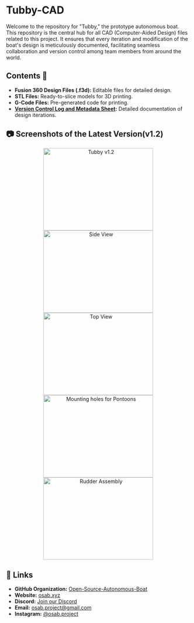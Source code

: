 # Tubby-CAD

Welcome to the repository for "Tubby," the prototype autonomous boat. This repository is the central hub for all CAD (Computer-Aided Design) files related to this project. It ensures that every iteration and modification of the boat's design is meticulously documented, facilitating seamless collaboration and version control among team members from around the world.

## Contents :scroll:
- **Fusion 360 Design Files (.f3d):** Editable files for detailed design.
- **STL Files:** Ready-to-slice models for 3D printing.
- **G-Code Files:** Pre-generated code for printing.
- **[Version Control Log and Metadata Sheet](https://docs.google.com/spreadsheets/d/1e0gY-1W_2MSWGN5Q40rwG2S-sfdZsmenmMunjMrRVBs/edit?usp=sharing):** Detailed documentation of design iterations.

## :camera: Screenshots of the Latest Version(v1.2)
<div align="center">
  <img src="https://github.com/user-attachments/assets/4bf79540-1165-4b4a-9cbf-c6d1ee04f529" alt="Tubby v1.2" width="300" height="225"/>
  <img src="https://github.com/user-attachments/assets/33eff50b-9f6e-4c75-96db-365f3f54b4a8" alt="Side View" width="300" height="225"/>
  <img src="https://github.com/user-attachments/assets/e363ff36-85e4-474b-ae94-94870884c9dd" alt="Top View" width="300" height="225"/>
  <img src="https://github.com/user-attachments/assets/1e16f5f5-ee5e-4bdc-84e5-d8d2684df586" alt="Mounting holes for Pontoons" width="300" height="225"/>
  <img src="https://github.com/user-attachments/assets/768cc7a4-bde6-4c13-9598-36f2c37f6e4e" alt="Rudder Assembly" width="300" height="225"/>
</div>  

## :link: Links
- **GitHub Organization:** [Open-Source-Autonomous-Boat](https://github.com/Open-Source-Autonomous-Boat/)
- **Website:** [osab.xyz](https://osab.xyz/)
- **Discord:** [Join our Discord](https://links.osab.xyz/discord)
- **Email:** [osab.project@gmail.com](mailto:osab.project@gmail.com)
- **Instagram:** [@osab.project](https://links.osab.xyz/instagram)
